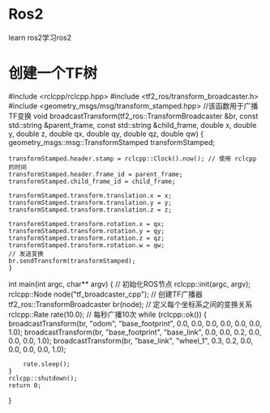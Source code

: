 # Ros2
learn ros2学习ros2 

# 创建一个TF树
#include <rclcpp/rclcpp.hpp>
#include <tf2_ros/transform_broadcaster.h>
#include <geometry_msgs/msg/transform_stamped.hpp>
//该函数用于广播TF变换
void broadcastTransform(tf2_ros::TransformBroadcaster &br, const std::string &parent_frame, const std::string &child_frame, 
                        double x, double y, double z, double qx, double qy, double qz, double qw) {
    geometry_msgs::msg::TransformStamped transformStamped;
    
    transformStamped.header.stamp = rclcpp::Clock().now(); // 使用 rclcpp 的时间
    transformStamped.header.frame_id = parent_frame;
    transformStamped.child_frame_id = child_frame;

    transformStamped.transform.translation.x = x;
    transformStamped.transform.translation.y = y;
    transformStamped.transform.translation.z = z;
    
    transformStamped.transform.rotation.x = qx;
    transformStamped.transform.rotation.y = qy;
    transformStamped.transform.rotation.z = qz;
    transformStamped.transform.rotation.w = qw;
    // 发送变换
    br.sendTransform(transformStamped);
    }
int main(int argc, char** argv) {
    // 初始化ROS节点
    rclcpp::init(argc, argv);
    rclcpp::Node node("tf_broadcaster_cpp");
    // 创建TF广播器
    tf2_ros::TransformBroadcaster br(node);
    // 定义每个坐标系之间的变换关系
    rclcpp::Rate rate(10.0); // 每秒广播10次
    while (rclcpp::ok()) {
        broadcastTransform(br, "odom", "base_footprint", 0.0, 0.0, 0.0, 0.0, 0.0, 0.0, 1.0);
        broadcastTransform(br, "base_footprint", "base_link", 0.0, 0.0, 0.2, 0.0, 0.0, 0.0, 1.0);
        broadcastTransform(br, "base_link", "wheel_1", 0.3, 0.2, 0.0, 0.0, 0.0, 0.0, 1.0);
        
        rate.sleep();
    }
    rclcpp::shutdown();
    return 0;
}
